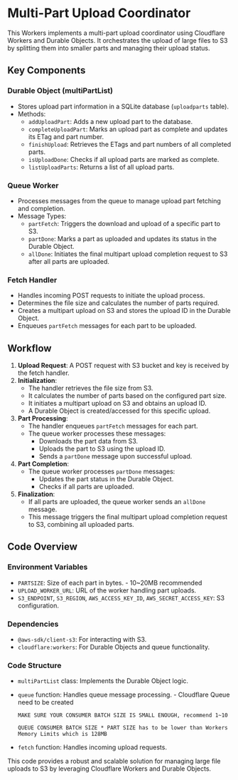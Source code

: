 # Multi-Part Upload Coordinator

This Workers implements a multi-part upload coordinator using Cloudflare Workers and Durable Objects. It orchestrates the upload of large files to S3 by splitting them into smaller parts and managing their upload status.

## Key Components

### Durable Object (multiPartList)

- Stores upload part information in a SQLite database (`uploadparts` table).
- Methods:
  - `addUploadPart`: Adds a new upload part to the database.
  - `completeUploadPart`: Marks an upload part as complete and updates its ETag and part number.
  - `finishUpload`: Retrieves the ETags and part numbers of all completed parts.
  - `isUploadDone`: Checks if all upload parts are marked as complete.
  - `listUploadParts`: Returns a list of all upload parts.

### Queue Worker

- Processes messages from the queue to manage upload part fetching and completion.
- Message Types:
  - `partFetch`: Triggers the download and upload of a specific part to S3.
  - `partDone`: Marks a part as uploaded and updates its status in the Durable Object.
  - `allDone`: Initiates the final multipart upload completion request to S3 after all parts are uploaded.

### Fetch Handler

- Handles incoming POST requests to initiate the upload process.
- Determines the file size and calculates the number of parts required.
- Creates a multipart upload on S3 and stores the upload ID in the Durable Object.
- Enqueues `partFetch` messages for each part to be uploaded.

## Workflow

1. **Upload Request**: A POST request with S3 bucket and key is received by the fetch handler.
2. **Initialization**:
   - The handler retrieves the file size from S3.
   - It calculates the number of parts based on the configured part size.
   - It initiates a multipart upload on S3 and obtains an upload ID.
   - A Durable Object is created/accessed for this specific upload.
3. **Part Processing**:
   - The handler enqueues `partFetch` messages for each part.
   - The queue worker processes these messages:
     - Downloads the part data from S3.
     - Uploads the part to S3 using the upload ID.
     - Sends a `partDone` message upon successful upload.
4. **Part Completion**:
   - The queue worker processes `partDone` messages:
     - Updates the part status in the Durable Object.
     - Checks if all parts are uploaded.
5. **Finalization**:
   - If all parts are uploaded, the queue worker sends an `allDone` message.
   - This message triggers the final multipart upload completion request to S3, combining all uploaded parts.

## Code Overview

### Environment Variables

- `PARTSIZE`: Size of each part in bytes. - 10~20MB recommended
- `UPLOAD_WORKER_URL`: URL of the worker handling part uploads.
- `S3_ENDPOINT`, `S3_REGION`, `AWS_ACCESS_KEY_ID`, `AWS_SECRET_ACCESS_KEY`: S3 configuration.

### Dependencies

- `@aws-sdk/client-s3`: For interacting with S3.
- `cloudflare:workers`: For Durable Objects and queue functionality.

### Code Structure

- `multiPartList` class: Implements the Durable Object logic.
- `queue` function: Handles queue message processing. - Cloudflare Queue need to be created

  `MAKE SURE YOUR CONSUMER BATCH SIZE IS SMALL ENOUGH, recommend 1~10`

  `QUEUE CONSUMER BATCH SIZE * PART SIZE has to be lower than Workers Memory Limits which is 128MB`

- `fetch` function: Handles incoming upload requests.

This code provides a robust and scalable solution for managing large file uploads to S3 by leveraging Cloudflare Workers and Durable Objects.
